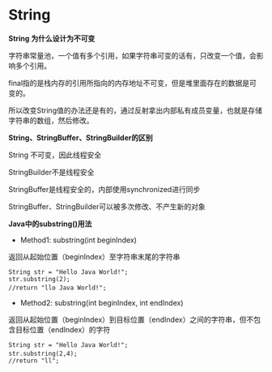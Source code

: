 # String

**String 为什么设计为不可变**

字符串常量池，一个值有多个引用，如果字符串可变的话有，只改变一个值，会影响多个引用。

final指的是栈内存的引用所指向的内存地址不可变，但是堆里面存在的数据是可变的。

所以改变String值的办法还是有的，通过反射拿出内部私有成员变量，也就是存储字符串的数组，然后修改。



**String、StringBuffer、StringBuilder的区别**

String 不可变，因此线程安全

StringBuilder不是线程安全

StringBuffer是线程安全的，内部使用synchronized进行同步

StringBuffer、StringBuilder可以被多次修改、不产生新的对象



**Java中的substring()用法**

- Method1:  substring(int beginIndex)

返回从起始位置（beginIndex）至字符串末尾的字符串

```
String str = "Hello Java World!";
str.substring(2);  
//return "llo Java World!";　　
```

- Method2:  substring(int beginIndex, int endIndex)

返回从起始位置（beginIndex）到目标位置（endIndex）之间的字符串，但不包含目标位置（endIndex）的字符

```
String str = "Hello Java World!";
str.substring(2,4);　
//return "ll";
```



